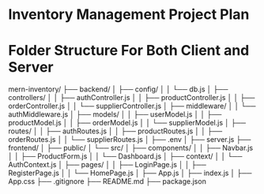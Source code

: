 # Inventory Management Project Plan
# Folder Structure For Both Client and Server

mern-inventory/
├── backend/
│   ├── config/
│   │   └── db.js
│   ├── controllers/
│   │   ├── authController.js
│   │   ├── productController.js
│   │   ├── orderController.js
│   │   └── supplierController.js
│   ├── middleware/
│   │   └── authMiddleware.js
│   ├── models/
│   │   ├── userModel.js
│   │   ├── productModel.js
│   │   ├── orderModel.js
│   │   └── supplierModel.js
│   ├── routes/
│   │   ├── authRoutes.js
│   │   ├── productRoutes.js
│   │   ├── orderRoutes.js
│   │   └── supplierRoutes.js
│   ├── .env
│   ├── server.js
├── frontend/
│   ├── public/
│   └── src/
│       ├── components/
│       │   ├── Navbar.js
│       │   ├── ProductForm.js
│       │   └── Dashboard.js
│       ├── context/
│       │   └── AuthContext.js
│       ├── pages/
│       │   ├── LoginPage.js
│       │   ├── RegisterPage.js
│       │   └── HomePage.js
│       ├── App.js
│       ├── index.js
│       ├── App.css
├── .gitignore
├── README.md
├── package.json